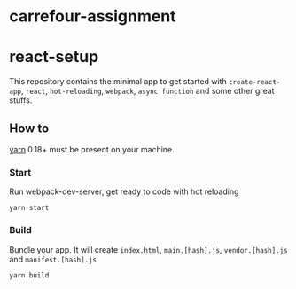 # carrefour-assignment

# react-setup

This repository contains the minimal app to get started with `create-react-app`, `react`, `hot-reloading`, `webpack`, `async function` and some other great stuffs.

## How to

[yarn](https://github.com/yarnpkg/yarn) 0.18+ must be present on your machine.

### Start

Run webpack-dev-server, get ready to code with hot reloading
```
yarn start
```

### Build

Bundle your app. It will create `index.html`, `main.[hash].js`, `vendor.[hash].js` and `manifest.[hash].js`
```
yarn build
```
